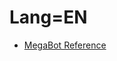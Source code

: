 <!-- TITLE: EN: -->
<!-- SUBTITLE: це посадочна сторінка для англійської мови. вона технологічна, і потрібна для структури. не видаляйте її!!! -->

# Lang=EN

* [MegaBot Reference]( /en/reference )